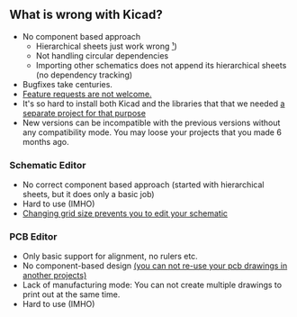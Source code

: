 ## What is wrong with Kicad?  

- No component based approach 
  - Hierarchical sheets just work wrong [¹](https://github.com/aktos-io/kicad-tools/blob/master/fix-copy-hsheet))
  - Not handling circular dependencies 
  - Importing other schematics does not append its hierarchical sheets (no dependency tracking)
- Bugfixes take centuries. 
- [Feature requests are not welcome.](https://forum.kicad.info/t/can-i-merge-2-separate-kicad-board-designs-into-new-pcb-layout/821/14?u=ceremcem)
- It's so hard to install both Kicad and the libraries that that we needed [a separate project for that purpose](https://github.com/aktos-io/kicad-install)
- New versions can be incompatible with the previous versions without any compatibility mode. You may loose your projects that you made 6 months ago. 

### Schematic Editor 

- No correct component based approach (started with hierarchical sheets, but it does only a basic job)
- Hard to use (IMHO)
- [Changing grid size prevents you to edit your schematic](https://forum.kicad.info/t/shematic-wire-can-not-be-connected/2891)

### PCB Editor

- Only basic support for alignment, no rulers etc.
- No component-based design [(you can not re-use your pcb drawings in another projects)](https://forum.kicad.info/t/can-i-merge-2-separate-kicad-board-designs-into-new-pcb-layout/821)
- Lack of manufacturing mode: You can not create multiple drawings to print out at the same time.
- Hard to use (IMHO)
